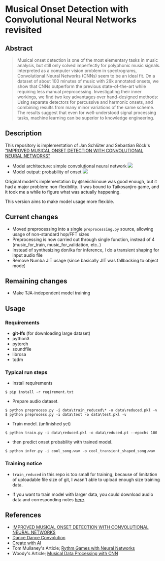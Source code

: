 # Musical Onset Detection with Convolutional Neural Networks **revisited**

## Abstract
>Musical onset detection is one of the most elementary tasks in music analysis, but still only solved imperfectly for polyphonic music signals. Interpreted as a computer vision problem in spectrograms, Convolutional Neural Networks (CNNs) seem to be an ideal fit. On a dataset of about 100 minutes of music with 26k annotated onsets, we show that CNNs outperform the previous state-of-the-art while requiring less manual preprocessing. Investigating their inner workings, we find two key advantages over hand-designed methods: Using separate detectors for percussive and harmonic onsets, and combining results from many minor variations of the same scheme. The results suggest that even for well-understood signal processing tasks, machine learning can be superior to knowledge engineering.

## Description

This repository is implementation of Jan Schlüter and Sebastian Böck's ["IMPROVED MUSICAL ONSET DETECTION WITH CONVOLUTIONAL NEURAL NETWORKS"](http://www.ofai.at/~jan.schlueter/pubs/2014_icassp.pdf)

- Model architecture: simple convolutional neural network
![](./image/model.png)
- Model output: probability of onset
![](./image/result.jpg)

Original model's implementation by @seiichiinoue was good enough, but it had a major problem: non-flexibility.
It was bound to Taikosanjiro game, and it took me a while to figure what was actually happening.

This version aims to make model usage more flexible.

## Current changes
- Moved preprocessing into a single `preprocessing.py` source, allowing usage of non-standard hop/FFT sizes
- Preprocessing is now carried out through single function, instead of 4 (music_for_train, music_for_validation, etc..)
- Instead of synthesizing don/ka for inference, I do a transient shaping for input audio file
- Remove Numba JIT usage (since basically JIT was fallbacking to object mode)

## Remaining changes
- Make TJA-independent model training

## Usage
### Requirements

- **git-lfs** (for downloading large dataset)
- python3
- pytorch
- soundfile
- librosa
- tqdm

### Typical run steps

- Install requirements

```
$ pip install -r reqirement.txt
```

- Prepare audio dataset.

```
$ python preprocess.py -i data\train_reduced\* -o data\reduced.pkl -v
$ python preprocess.py -i data\test -o data\test.pkl -v
```

- Train model. (unfinished yet)

```
$ python train.py -i data\reduced.pkl -o data\reduced.pt --epochs 100
```

- then predict onset probability with trained model.

```
$ python infer.py -i cool_song.wav -o cool_transient_shaped_song.wav
```

### Training notice
- `train_reduced` in this repo is too small for training, because of limitation of uploadable file size of git, I wasn't able to upload enough size training data.

- If you want to train model with larger data, you could download audio data and corresponding notes [here](https://taikosanjiro-humenroom.net/original/).


## References

- [IMPROVED MUSICAL ONSET DETECTION WITH CONVOLUTIONAL NEURAL NETWORKS](http://www.ofai.at/~jan.schlueter/pubs/2014_icassp.pdf)
- [Dance Dance Convolution](https://arxiv.org/pdf/1703.06891.pdf)
- [Create with AI](http://createwith.ai/paper/20170327/393)
- Tom Mullaney's Article; [Rythm Games with Neural Networks](http://tommymullaney.com/projects/rhythm-games-neural-networks)
- Woody's Article; [Musical Data Processing with CNN](https://qiita.com/woodyOutOfABase/items/01cc43fafe767d3edf62)
